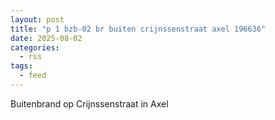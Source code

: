 ```yaml
---
layout: post
title: "p 1 bzb-02 br buiten crijnssenstraat axel 196636"
date: 2025-08-02
categories: 
  - rss
tags: 
  - feed
---
```


Buitenbrand op Crijnssenstraat in Axel
